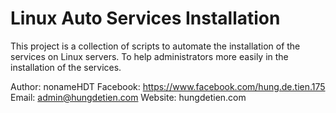 # Linux Auto Services Installation

This project is a collection of scripts to automate the installation of the services on Linux servers. To help administrators more easily in the installation of the services.

Author: nonameHDT
Facebook: https://www.facebook.com/hung.de.tien.175
Email: admin@hungdetien.com
Website: hungdetien.com
